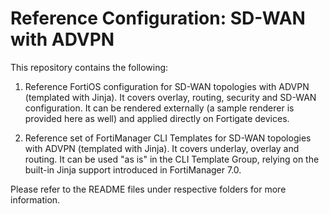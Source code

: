 # Reference Configuration: SD-WAN with ADVPN

This repository contains the following:

1. Reference FortiOS configuration for SD-WAN topologies with ADVPN (templated with Jinja).
   It covers overlay, routing, security and SD-WAN configuration.
   It can be rendered externally (a sample renderer is provided here as well) and applied directly on Fortigate devices.

2. Reference set of FortiManager CLI Templates for SD-WAN topologies with ADVPN (templated with Jinja).
   It covers underlay, overlay and routing.
   It can be used "as is" in the CLI Template Group, relying on the built-in Jinja support introduced in FortiManager 7.0.

Please refer to the README files under respective folders for more information.
